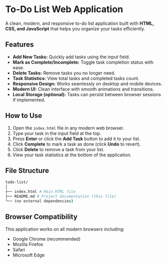 # To-Do List Web Application

A clean, modern, and responsive to-do list application built with **HTML, CSS, and JavaScript** that helps you organize your tasks efficiently.

## Features

- **Add New Tasks:** Quickly add tasks using the input field.  
- **Mark as Complete/Incomplete:** Toggle task completion status with ease.  
- **Delete Tasks:** Remove tasks you no longer need.  
- **Task Statistics:** View total tasks and completed tasks count.  
- **Responsive Design:** Works seamlessly on desktop and mobile devices.  
- **Modern UI:** Clean interface with smooth animations and transitions.  
- **Local Storage (optional):** Tasks can persist between browser sessions if implemented.  

## How to Use

1. Open the `index.html` file in any modern web browser.  
2. Type your task in the input field at the top.  
3. Press **Enter** or click the **Add Task** button to add it to your list.  
4. Click **Complete** to mark a task as done (click **Undo** to revert).  
5. Click **Delete** to remove a task from your list.  
6. View your task statistics at the bottom of the application.  

## File Structure
```bash
todo-list/
│
├── index.html # Main HTML file
├── README.md # Project documentation (this file)
└── (no external dependencies)
```

## Browser Compatibility

This application works on all modern browsers including:

- Google Chrome (recommended)  
- Mozilla Firefox  
- Safari  
- Microsoft Edge  
